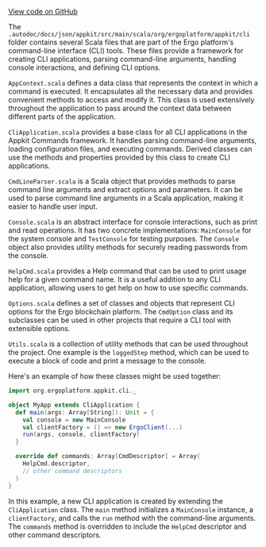 [View code on GitHub](https://github.com/ergoplatform/ergo-appkit/.autodoc/docs/json/appkit/src/main/scala/org/ergoplatform/appkit/cli)

The `.autodoc/docs/json/appkit/src/main/scala/org/ergoplatform/appkit/cli` folder contains several Scala files that are part of the Ergo platform's command-line interface (CLI) tools. These files provide a framework for creating CLI applications, parsing command-line arguments, handling console interactions, and defining CLI options.

`AppContext.scala` defines a data class that represents the context in which a command is executed. It encapsulates all the necessary data and provides convenient methods to access and modify it. This class is used extensively throughout the application to pass around the context data between different parts of the application.

`CliApplication.scala` provides a base class for all CLI applications in the Appkit Commands framework. It handles parsing command-line arguments, loading configuration files, and executing commands. Derived classes can use the methods and properties provided by this class to create CLI applications.

`CmdLineParser.scala` is a Scala object that provides methods to parse command line arguments and extract options and parameters. It can be used to parse command line arguments in a Scala application, making it easier to handle user input.

`Console.scala` is an abstract interface for console interactions, such as print and read operations. It has two concrete implementations: `MainConsole` for the system console and `TestConsole` for testing purposes. The `Console` object also provides utility methods for securely reading passwords from the console.

`HelpCmd.scala` provides a Help command that can be used to print usage help for a given command name. It is a useful addition to any CLI application, allowing users to get help on how to use specific commands.

`Options.scala` defines a set of classes and objects that represent CLI options for the Ergo blockchain platform. The `CmdOption` class and its subclasses can be used in other projects that require a CLI tool with extensible options.

`Utils.scala` is a collection of utility methods that can be used throughout the project. One example is the `loggedStep` method, which can be used to execute a block of code and print a message to the console.

Here's an example of how these classes might be used together:

```scala
import org.ergoplatform.appkit.cli._

object MyApp extends CliApplication {
  def main(args: Array[String]): Unit = {
    val console = new MainConsole
    val clientFactory = () => new ErgoClient(...)
    run(args, console, clientFactory)
  }

  override def commands: Array[CmdDescriptor] = Array(
    HelpCmd.descriptor,
    // other command descriptors
  )
}
```

In this example, a new CLI application is created by extending the `CliApplication` class. The `main` method initializes a `MainConsole` instance, a `clientFactory`, and calls the `run` method with the command-line arguments. The `commands` method is overridden to include the `HelpCmd` descriptor and other command descriptors.
